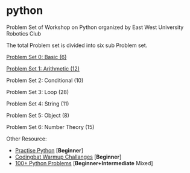 # python

Problem Set of Workshop on Python organized by East West University Robotics Club

The total Problem set is divided into six sub Problem set.

[Problem Set 0: Basic (6)](https://github.com/ewuRoboticsClub/python/tree/master/Problem%20Set%200%20Basic)

[Problem Set 1: Arithmetic (12)](https://github.com/ewuRoboticsClub/python/tree/master/Problem%20Set%201%20Arithmetic)

Problem Set 2: Conditional (10)

Problem Set 3: Loop (28)

Problem Set 4: String (11)

Problem Set 5: Object (8)

Problem Set 6: Number Theory (15)


Other Resource:
- [Practise Python](http://www.practicepython.org/)  [**Beginner**]
- [Codingbat Warmup Challanges](http://codingbat.com/python)    [**Beginner**]
- [100+ Python Problems](https://github.com/zhiwehu/Python-programming-exercises/blob/master/100%2B%20Python%20challenging%20programming%20exercises.txt)    [**Beginner+Intermediate** Mixed]
